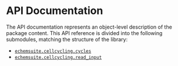 # API Documentation

The API documentation represents an object-level description of the package content.
This API reference is divided into the following submodules, matching the structure of the library:

* [`echemsuite.cellcycling.cycles`](API-cellcycling-cycles)
* [`echemsuite.cellcycling.read_input`](API-cellcycling-read_input)